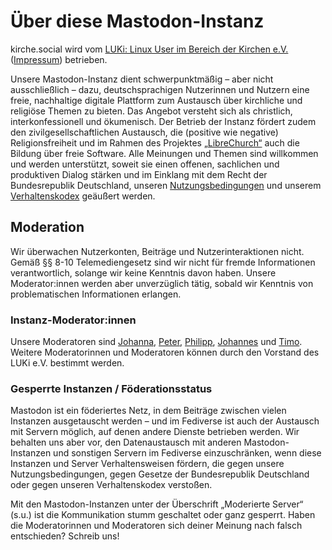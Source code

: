 # Über diese Mastodon-Instanz

kirche.social wird vom [LUKi: Linux User im Bereich der Kirchen e.V.](https://luki.org) ([Impressum](/privacy-policy)) betrieben.

Unsere Mastodon-Instanz dient schwerpunktmäßig – aber nicht ausschließlich – dazu, deutschsprachigen Nutzerinnen und Nutzern eine freie, nachhaltige digitale Plattform zum Austausch über kirchliche und religiöse Themen zu bieten. Das Angebot versteht sich als christlich, interkonfessionell und ökumenisch. Der Betrieb der Instanz fördert zudem den zivilgesellschaftlichen Austausch, die (positive wie negative) Religionsfreiheit und im Rahmen des Projektes [„LibreChurch“](https://librechurch.org) auch die Bildung über freie Software. Alle Meinungen und Themen sind willkommen und werden unterstützt, soweit sie einen offenen, sachlichen und produktiven Dialog stärken und im Einklang mit dem Recht der Bundesrepublik Deutschland, unseren [Nutzungsbedingungen](/privacy-policy#nutzungsbedingungen) und unserem [Verhaltenskodex](/privacy-policy#verhaltenskodex) geäußert werden.

## Moderation

Wir überwachen Nutzerkonten, Beiträge und Nutzerinteraktionen nicht. Gemäß §§ 8-10 Telemediengesetz sind wir nicht für fremde Informationen verantwortlich, solange wir keine Kenntnis davon haben. Unsere Moderator:innen werden aber unverzüglich tätig, sobald wir Kenntnis von problematischen Informationen erlangen.

### Instanz-Moderator:innen

Unsere Moderatoren sind [Johanna](https://kirche.social/@hanna_unterwegs), [Peter](https://kirche.social/@peter), [Philipp](https://kirche.social/@vorletzter), [Johannes](https://kirche.social/@letterus) und [Timo](https://kirche.social/@timo). Weitere Moderatorinnen und Moderatoren können durch den Vorstand des LUKi e.V. bestimmt werden.

### Gesperrte Instanzen / Föderationsstatus

Mastodon ist ein föderiertes Netz, in dem Beiträge zwischen vielen Instanzen ausgetauscht werden – und im Fediverse ist auch der Austausch mit Servern möglich, auf denen andere Dienste betrieben werden. Wir behalten uns aber vor, den Datenaustausch mit anderen Mastodon-Instanzen und sonstigen Servern im Fediverse einzuschränken, wenn diese Instanzen und Server Verhaltensweisen fördern, die gegen unsere Nutzungsbedingungen, gegen Gesetze der Bundesrepublik Deutschland oder gegen unseren Verhaltenskodex verstoßen.

Mit den Mastodon-Instanzen unter der Überschrift „Moderierte Server“ (s.u.) ist die Kommunikation stumm geschaltet oder ganz gesperrt. Haben die Moderatorinnen und Moderatoren sich deiner Meinung nach falsch entschieden? Schreib uns!
